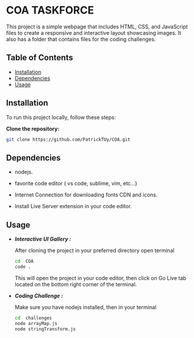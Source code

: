 # COA TASKFORCE

This project is a simple webpage that includes HTML, CSS, and JavaScript files to create a responsive and interactive layout showcasing images. It also has a folder that contains files for the coding challenges.

## Table of Contents

- [Installation](#installation)
- [Dependencies](#dependencies)
- [Usage](#usage)

## Installation

To run this project locally, follow these steps:

**Clone the repository:**

```bash
git clone https://github.com/PatrickTUy/COA.git

```

## Dependencies

- nodejs.
- favorite code editor ( vs code, sublime, vim, etc...)
- Internet Connection for downloading fonts CDN and icons.

- Install Live Server extension in your code editor.

## Usage

- **_Interactive UI Gallery :_**

  After cloning the project in your preferred directory open terminal

  ```bash
  cd  COA
  code .
  ```

  This will open the project in your code editor, then click on Go Live tab located on the bottom right corner of the terminal.

- **_Coding Challenge :_**

  Make sure you have nodejs installed, then in your terminal

  ```bash
  cd  challenges
  node arrayMap.js
  node stringTransform.js
  ```
